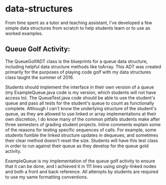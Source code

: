 # data-structures
From time spent as a tutor and teaching assistant, I've developed a few simple data structures from scratch to help students learn or to use as worked examples.

## Queue Golf Activity:

The QueueGolfADT class is the blueprints for a queue data structure, including helpful data structure methods like toArray. This ADT was created primarily for the purposes of playing code golf with my data structures class taught the summer of 2016. 

Students should implement the interface in their own version of a queue (my ExampleQueue.java code is my version, which students will not have access to). The QueueTest.java code should be able to use the student's queue and pass all tests for the student's queue to count as functionally complete. Although I can't know the underlying structure of the student's queue, as they are allowed to use linked or array implementations at their own discretion, I do know many of the common pitfalls students make after three semesters of grading student projects. Inline comments explain some of the reasons for testing specific sequences of calls. For example, some students fumble the linked structure updates in dequeues, and sometimes their clear method doesn't reset the size. Students will have this test class in order to run against their queue as they develop for the queue gold activity.

ExampleQueue is my implementation of the queue golf activity to ensure that it can be done, and I achieved it in 111 lines using singly-linked nodes and both a front and back reference. All attempts by students are required to use my same formatting conventions.
